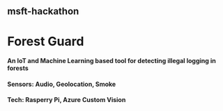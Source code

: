 ## msft-hackathon

# Forest Guard
#### An IoT and Machine Learning based tool for detecting illegal logging in forests

#### <b>Sensors:</b> Audio, Geolocation, Smoke

#### <b>Tech:</b> Rasperry Pi, Azure Custom Vision
